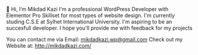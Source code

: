 👋 Hi, I’m Mikdad Kazi
I'm a professional WordPress Developer with Elementor Pro Skillset for most types of website design.
I'm currently studing C.S.E at Sylhet International University. I'm aspiring to be an succesfull developer.
I hope you'll provide me with feedback for my projects

You can contact me via Email: mikdadkazi.wp@gmail.com
Check out my Website at: http://mikdadkazi.com/
